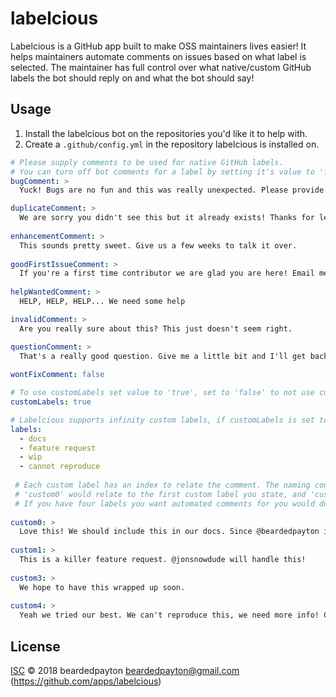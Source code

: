 # labelcious

Labelcious is a GitHub app built to make OSS maintainers lives easier! It helps maintainers automate comments on issues based on what label is selected. The maintainer has full control over what native/custom GitHub labels the bot should reply on and what the bot should say!  

## Usage

1. Install the labelcious bot on the repositories you'd like it to help with.
2. Create a ```.github/config.yml``` in the repository labelcious is installed on.

```YAML
# Please supply comments to be used for native GitHub labels. 
# You can turn off bot comments for a label by setting it's value to 'false'
bugComment: >
  Yuck! Bugs are no fun and this was really unexpected. Please provide everything you can about this bug.

duplicateComment: >
  We are sorry you didn't see this but it already exists! Thanks for letting us know anyways!
  
enhancementComment: >
  This sounds pretty sweet. Give us a few weeks to talk it over.
  
goodFirstIssueComment: >
  If you're a first time contributor we are glad you are here! Email me if you need guidance paytonburd@gmail.com
  
helpWantedComment: >
  HELP, HELP, HELP... We need some help

invalidComment: >
  Are you really sure about this? This just doesn't seem right.

questionComment: >
  That's a really good question. Give me a little bit and I'll get back to you.
  
wontFixComment: false

# To use customLabels set value to 'true', set to 'false' to not use customLabels
customLabels: true

# Labelcious supports infinity custom labels, if customLabels is set to 'false' set labels: []
labels:
  - docs
  - feature request
  - wip
  - cannot reproduce
  
 # Each custom label has an index to relate the comment. The naming convention is 'custom0'
 # 'custom0' would relate to the first custom label you state, and 'custom1' would be the second label etc.
 # If you have four labels you want automated comments for you would do this...
 
custom0: >
  Love this! We should include this in our docs. Since @beardedpayton is over our docs he will handle it!
 
custom1: >
  This is a killer feature request. @jonsnowdude will handle this!
 
custom3: >
  We hope to have this wrapped up soon.
 
custom4: >
  Yeah we tried our best. We can't reproduce this, we need more info! Can you supply a video ?

```

## License

[ISC](LICENSE) © 2018 beardedpayton <beardedpayton@gmail.com> (https://github.com/apps/labelcious)
